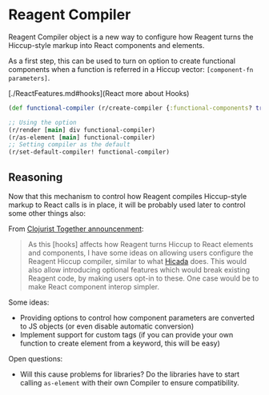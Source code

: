 # Reagent Compiler

Reagent Compiler object is a new way to configure how Reagent
turns the Hiccup-style markup into React components and elements.

As a first step, this can be used to turn on option to create
functional components when a function is referred in a Hiccup vector:
`[component-fn parameters]`.

[./ReactFeatures.md#hooks](React more about Hooks)

```cljs
(def functional-compiler (r/create-compiler {:functional-components? true}))

;; Using the option
(r/render [main] div functional-compiler)
(r/as-element [main] functional-compiler)
;; Setting compiler as the default
(r/set-default-compiler! functional-compiler)
```

## Reasoning

Now that this mechanism to control how Reagent compiles Hiccup-style markup
to React calls is in place, it will be probably used later to control
some other things also:

From [Clojurist Together announcenment](https://www.clojuriststogether.org/news/q1-2020-funding-announcement/):

> As this [hooks] affects how Reagent turns Hiccup to React elements and components, I
> have some ideas on allowing users configure the Reagent Hiccup compiler,
> similar to what [Hicada](https://github.com/rauhs/hicada) does. This would also allow introducing optional
> features which would break existing Reagent code, by making users opt-in to
> these. One case would be to make React component interop simpler.

Some ideas:

- Providing options to control how component parameters are converted to JS
objects (or even disable automatic conversion)
- Implement support for custom tags (if you can provide your own function
to create element from a keyword, this will be easy)

Open questions:

- Will this cause problems for libraries? Do the libraries have to start
calling `as-element` with their own Compiler to ensure compatibility.
